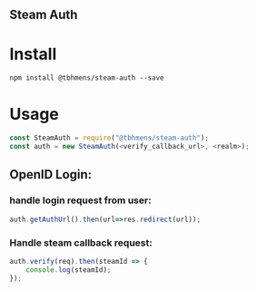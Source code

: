 Steam Auth
-------------

# Install
    npm install @tbhmens/steam-auth --save
# Usage
```js
const SteamAuth = require("@tbhmens/steam-auth");
const auth = new SteamAuth(<verify_callback_url>, <realm>);
```
## OpenID Login:
### handle login request from user: 
```js
auth.getAuthUrl().then(url=>res.redirect(url));
```
### Handle steam callback request: 
```js
auth.verify(req).then(steamId => {
	console.log(steamId);
});
```

